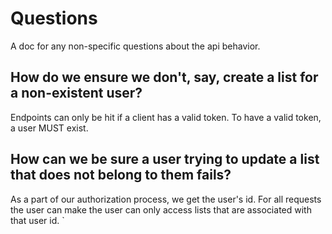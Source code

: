 # Questions

A doc for any non-specific questions about the api behavior.

## How do we ensure we don't, say, create a list for a non-existent user?

Endpoints can only be hit if a client has a valid token. To have a valid token, a user MUST exist.

## How can we be sure a user trying to update a list that does not belong to them fails?

As a part of our authorization process, we get the user's id. For all requests the user can make
the user can only access lists that are associated with that user id.
`